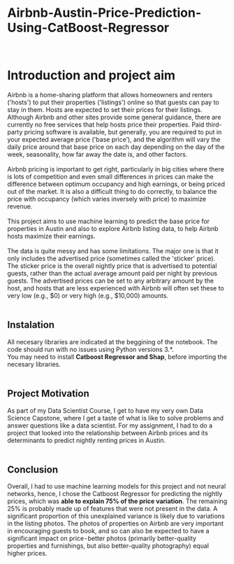 # Airbnb-Austin-Price-Prediction-Using-CatBoost-Regressor
<br>

# **Introduction and project aim**<br>
Airbnb is a home-sharing platform that allows homeowners and renters ('hosts') to put their properties ('listings') online so that guests can pay to stay in them. Hosts are expected to set their prices for their listings. Although Airbnb and other sites provide some general guidance, there are currently no free services that help hosts price their properties. Paid third-party pricing software is available, but generally, you are required to put in your expected average price ('base price’), and the algorithm will vary the daily price around that base price on each day depending on the day of the week, seasonality, how far away the date is, and other factors.
<br>
<br>
Airbnb pricing is important to get right, particularly in big cities where there is lots of competition and even small differences in prices can make the difference between optimum occupancy and high earnings, or being priced out of the market. It is also a difficult thing to do correctly, to balance the price with occupancy (which varies inversely with price) to maximize revenue.<br>
<br>
This project aims to use machine learning to predict the base price for properties in Austin and also to explore Airbnb listing data, to help Airbnb hosts maximize their earnings.<br>
<br>
The data is quite messy and has some limitations. The major one is that it only includes the advertised price (sometimes called the 'sticker' price). The sticker price is the overall nightly price that is advertised to potential guests, rather than the actual average amount paid per night by previous guests. The advertised prices can be set to any arbitrary amount by the host, and hosts that are less experienced with Airbnb will often set these to very low (e.g., $0) or very high (e.g., $10,000) amounts.<br>
<br>
## **Instalation**<br>
All necesary libraries are indicated at the beggining of the notebook. The code should run with no issues using Python versions 3.*.<br>
You may need to install **Catboost Regressor and Shap**, before importing the necesary libraries.<br>
<br>
## **Project Motivation**<br>
As part of my Data Scientist Course, I get to have my very own Data Science Capstone, where I get a taste of what is like to solve problems and answer questions like a data scientist. For my assignment, I had to do a project that looked into the relationship between Airbnb prices and its determinants to predict nightly renting prices in Austin.<br>
<br>
## **Conclusion**<br>
Overall, I had to use machine learning models for this project and not neural networks, hence, I chose the Catboost Regressor for predicting the nightly prices, which was **able to explain 75% of the price variation**. The remaining 25% is probably made up of features that were not present in the data. A significant proportion of this unexplained variance is likely due to variations in the listing photos. The photos of properties on Airbnb are very important in encouraging guests to book, and so can also be expected to have a significant impact on price - better photos (primarily better-quality properties and furnishings, but also better-quality photography) equal higher prices.
